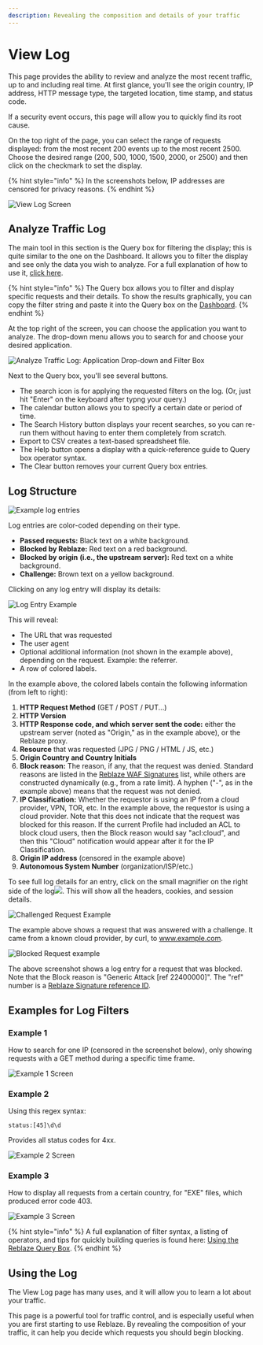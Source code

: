 ```yaml
---
description: Revealing the composition and details of your traffic
---
```


# View Log

This page provides the ability to review and analyze the most recent traffic, up to and including real time. At first glance, you'll see the origin country, IP address, HTTP message type, the targeted location, time stamp, and status code. 

If a security event occurs, this page will allow you to quickly find its root cause.

On the top right of the page, you can select the range of requests displayed: from the most recent 200 events up to the most recent 2500. Choose the desired range \(200, 500, 1000, 1500, 2000, or 2500\) and then click on the checkmark to set the display. 

{% hint style="info" %}
In the screenshots below, IP addresses are censored for privacy reasons. 
{% endhint %}

![ View Log Screen](../../.gitbook/assets/image%20%2883%29.png)

## Analyze Traffic Log

The main tool in this section is the Query box for filtering the display; this is quite similar to the one on the Dashboard. It allows you to filter the display and see only the data you wish to analyze. For a full explanation of how to use it, [click here](../../using-the-product/best-practices/reblaze-filter.md). 

{% hint style="info" %}
The Query box allows you to filter and display specific requests and their details. To show the results graphically, you can copy the filter string and paste it into the Query box on the [Dashboard](dashboard.md).
{% endhint %}

At the top right of the screen, you can choose the application you want to analyze. The drop-down menu allows you to search for and choose your desired application. 

![Analyze Traffic Log: Application Drop-down and Filter Box](https://lh5.googleusercontent.com/qyBHNl9vWfym1qQ2B4yWfjpXlPAH8xG3odpqFniO85aTbG2q3mq6bmKJR86j8nInpExtPWE19haS6Ph8kZSDucpwOFT8pcIhL8Q2wfwjDHlrdR_klTYU3k3BIyxaeLF33TbP9a3x)

Next to the Query box, you'll see several buttons. 

* The search icon is for applying the requested filters on the log. \(Or, just hit "Enter" on the keyboard after typng your query.\)
* The calendar button allows you to specify a certain date or period of time.
* The Search History button displays your recent searches, so you can re-run them without having to enter them completely from scratch.
* Export to CSV creates a text-based spreadsheet file.
* The Help button opens a display with a quick-reference guide to Query box operator syntax.
* The Clear button removes your current Query box entries.

## Log Structure

![Example log entries](../../.gitbook/assets/three-log-entries.png)

Log entries are color-coded depending on their type.

* **Passed requests:** Black text on a white background.
* **Blocked by Reblaze:** Red text on a red background.
* **Blocked by origin** **\(i.e., the upstream server\):** Red text on a white background.
* **Challenge:** Brown text on a yellow background.

Clicking on any log entry will display its details: 

![Log Entry Example](../../.gitbook/assets/image%20%2828%29.png)

This will reveal:

* The URL that was requested
* The user agent
* Optional additional information \(not shown in the example above\), depending on the request. Example: the referrer.
* A row of colored labels.

In the example above, the colored labels contain the following information \(from left to right\):

1. **HTTP Request Method** \(GET / POST / PUT...\)
2. **HTTP Version**
3. **HTTP Response code, and which server sent the code:** either the upstream server \(noted as "Origin," as in the example above\), or the Reblaze proxy.
4. **Resource** that was requested \(JPG / PNG / HTML / JS, etc.\)
5. **Origin Country and Country Initials**
6. **Block reason:** The reason, if any, that the request was denied. Standard reasons are listed in the [Reblaze WAF Signatures](../../reference-information-1/reblaze-signatures.md) list, while others are constructed dynamically \(e.g., from a rate limit\). A hyphen \("-", as in the example above\) means that the request was not denied. 
7. **IP Classification:** Whether the requestor is using an IP from a cloud provider, VPN, TOR, etc. In the example above, the requestor is using a cloud provider. Note that this does not indicate that the request was blocked for this reason. If the current Profile had included an ACL to block cloud users, then the Block reason would say "acl:cloud", and then this "Cloud" notification would appear after it for the IP Classification.
8. **Origin IP address** \(censored in the example above\)
9. **Autonomous System Number** \(organization/ISP/etc.\)

To see full log details for an entry, click on the small magnifier on the right side of the log![](https://lh3.googleusercontent.com/tzO0G5inRW4J8sB9dkE3gKj_d6iv317KwGLKwIStN1AjjzDykJYL4RPsBZQB2xOwGGRjMlsCClGTH51z3Nv6SPGFrXr39uDM-Ixy79se7ekBiRagc1Jj42OQKro9LEKvT2de3YBb). This will show all the headers, cookies, and session details. 

![Challenged Request Example](../../.gitbook/assets/image%20%2816%29.png)

The example above shows a request that was answered with a challenge. It came from a known cloud provider, by curl, to www.example.com.  

![Blocked Request example](../../.gitbook/assets/blocked-request.png)

The above screenshot shows a log entry for a request that was blocked. Note that the Block reason is "Generic Attack \[ref 22400000\]". The "ref" number is a [Reblaze Signature reference ID](../../reference-information-1/reblaze-signatures.md). 

## Examples for Log Filters

### **Example 1**

How to search for one IP \(censored in the screenshot below\), only showing requests with a GET method during a specific time frame.

![Example 1 Screen](../../.gitbook/assets/image%20%28105%29.png)

### **Example 2**

Using this regex syntax: 

`status:[45]\d\d`

Provides all status codes for 4xx. 

![Example 2 Screen](../../.gitbook/assets/image%20%2856%29.png)

### **Example 3**

How to display all requests from a certain country, for "EXE" files, which produced error code 403. 

![Example 3 Screen](../../.gitbook/assets/image%20%2853%29.png)

{% hint style="info" %}
A full explanation of filter syntax, a listing of operators, and tips for quickly building queries is found here: [Using the Reblaze Query Box](../../using-the-product/best-practices/reblaze-filter.md). 
{% endhint %}

## Using the Log

The View Log page has many uses, and it will allow you to learn a lot about your traffic. 

This page is a powerful tool for traffic control, and is especially useful when you are first starting to use Reblaze. By revealing the composition of your traffic, it can help you decide which requests you should begin blocking.

